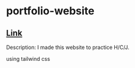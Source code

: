 # portfolio-website

## [Link](https://adnjoo.com/portfolio-website-2021-v1/index.html)

Description: I made this website to practice H/C/J.

using tailwind css